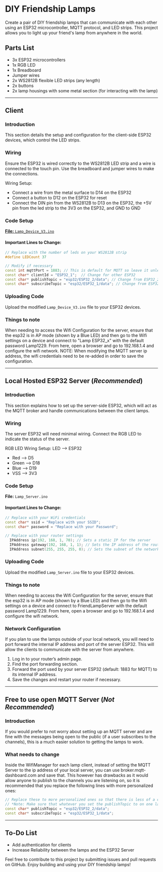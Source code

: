 # DIY Friendship Lamps

Create a pair of DIY friendship lamps that can communicate with each other using an ESP32 microcontroller, MQTT protocol, and LED strips. This project allows you to light up your friend's lamp from anywhere in the world.

## Parts List

- 3x ESP32 microcontrollers
- 1x RGB LED
- 1x Breadboard
- Jumper wires
- 2x WS2812B flexible LED strips (any length)
- 2x buttons
- 2x lamp housings with some metal section (for interacting with the lamp)

---

## Client

### Introduction

This section details the setup and configuration for the client-side ESP32 devices, which control the LED strips.

### Wiring

Ensure the ESP32 is wired correctly to the WS2812B LED strip and a wire is connected to the touch pin. Use the breadboard and jumper wires to make the connections.

Wiring Setup:
- Connect a wire from the metal surface to D14 on the ESP32
- Connect a button to D12 on the ESP32 for reset
- Connect the DIN pin from the WS2812B to D13 on the ESP32, the +5V pin from the led strip to the 3V3 on the ESP32, and GND to GND

### Code Setup

[**File:** `Lamp_Device_V3.ino`](https://github.com/ty8447/DIY-Friendship-Lamps/tree/main/LampClient)

#### Important Lines to Change:

```cpp
// Replace with the number of leds on your WS2812B strip
#define LEDCount 37

// Modify if necessary
const int mqttPort = 1883; // This is default for MQTT so leave it unless necessary
const char* clientId = "ESP32_1";  // Change for other ESP32
const char* publishTopic = "esp32/ESP32_2/data"; // Change from ESP32_2 to ESP32_1 if the clientId is ESP32_2
const char* subscribeTopic = "esp32/ESP32_1/data"; // Change from ESP32_1 to ESP32_2 if the clientId is ESP32_2
```

### Uploading Code

Upload the modified `Lamp_Device_V3.ino` file to your ESP32 devices.

### Things to note

When needing to access the Wifi Configuration for the server, ensure that the esp32 is in AP mode (shown by a Blue LED) and then go to the Wifi settings on a device and connect to "Lamp ESP32_x" with the default password Lamp1229. From here, open a browser and go to 192.168.1.4 and configure the wifi network. NOTE: When modifying the MQTT server ip address, the wifi credentials need to be re-added in order to save the configuration.

---

## Local Hosted ESP32 Server (*Recommended*)

### Introduction

This section explains how to set up the server-side ESP32, which will act as the MQTT broker and handle communications between the client lamps.

### Wiring

The server ESP32 will need minimal wiring. Connect the RGB LED to indicate the status of the server.

RGB LED Wiring Setup:
  LED --> ESP32
- Red --> D5
- Green --> D18
- Blue --> D19
- VSS --> 3V3

### Code Setup

**File:** `Lamp_Server.ino`

#### Important Lines to Change:

```cpp
// Replace with your WiFi credentials
const char* ssid = "Replace with your SSID";
const char* password = "Replace with your Password";

// Replace with your router settings
  IPAddress ip(192, 168, 1, 70); // Sets a static IP for the server
  IPAddress gateway(192, 168, 1, 1); // Sets the IP address of the router that gives out DHCP addresses
  IPAddress subnet(255, 255, 255, 0); // Sets the subnet of the network
```
### Uploading Code

Upload the modified `Lamp_Server.ino` file to your ESP32 devices.

### Things to note

When needing to access the Wifi Configuration for the server, ensure that the esp32 is in AP mode (shown by a Blue LED) and then go to the Wifi settings on a device and connect to FriendLampServer with the default password Lamp1229. From here, open a browser and go to 192.168.1.4 and configure the wifi network. 

### Network Configuration

If you plan to use the lamps outside of your local network, you will need to port forward the internal IP address and port of the server ESP32. This will allow the clients to communicate with the server from anywhere.

1. Log in to your router’s admin page.
2. Find the port forwarding section.
3. Forward the port used by your server ESP32 (default: 1883 for MQTT) to its internal IP address.
4. Save the changes and restart your router if necessary.

---

## Free to use open MQTT Server (*Not Recommended*)

### Introduction
If you would prefer to not worry about setting up an MQTT server and are fine with the messages being open to the public (if a user subscribes to the channels), this is a much easier solution to getting the lamps to work.

### What needs to change
Inside the WifiManager for each lamp client, instead of setting the MQTT Server to the ip address of your local server, you can use broker.mqtt-dashboard.com and save that. This however has drawbacks as it would allow anyone to publish to the channels you are listening on, so it is recommended that you replace the following lines with more personalized ones:
```cpp
// Replace these to more personalized ones so that there is less of a chance of interference.
// *Note: Make sure that whatever you set the publishTopic to on one lamp you have the subscripeTopic on the other lamp the exact same and vice versa.*
const char* publishTopic = "esp32/ESP32_2/data";
const char* subscribeTopic = "esp32/ESP32_1/data";

```
---

## To-Do List

- Add authentication for clients
- Increase Reliability between the lamps and the ESP32 Server

Feel free to contribute to this project by submitting issues and pull requests on GitHub. Enjoy building and using your DIY friendship lamps!
